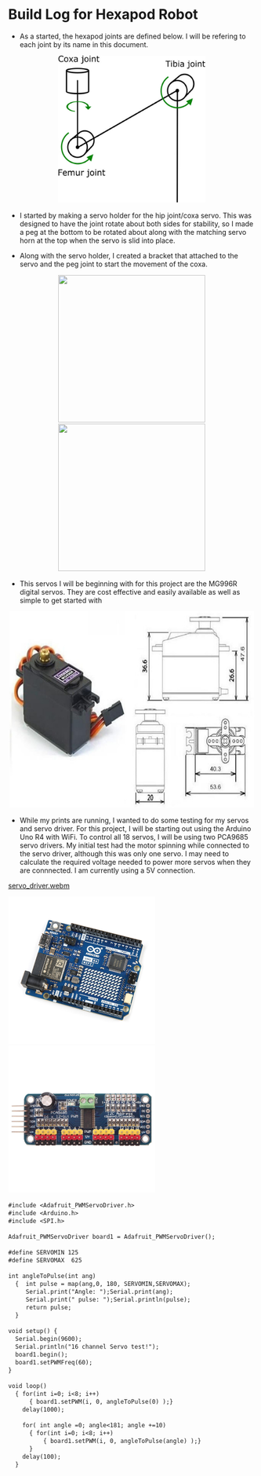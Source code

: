 # Build Log for Hexapod Robot

- As a started, the hexapod joints are defined below. I will be refering to each joint by its name in this document. 

<div style="text-align: center;">
<img src="media/hexapod_joint_diagram.jpg" width="300" height="300">
</div>

- I started by making a servo holder for the hip joint/coxa servo. This was designed to have the joint rotate about both sides for stability, so I made a peg at the bottom to be rotated about along with the matching servo horn at the top when the servo is slid into place.

- Along with the servo holder, I created a bracket that attached to the servo and the peg joint to start the movement of the coxa.

<div style="text-align: center;">
<img src="media/servo_holder.png" width="300" height="300">
<img src="media/bracket_joint.png" width="300" height="300">
</div>

- This servos I will be beginning with for this project are the MG996R digital servos. They are cost effective and easily available as well as simple to get started with

<div style="text-align: center;">
<img src="media/mg996R_servo_datasheet.jpg" width="500" height="400">
</div>

- While my prints are running, I wanted to do some testing for my servos and servo driver. For this project, I will be starting out using the Arduino Uno R4 with WiFi. To control all 18 servos, I will be using two PCA9685 servo drivers. My initial test had the motor spinning while connected to the servo driver, although this was only one servo. I may need to calculate the required voltage needed to power more servos when they are connnected. I am currently using a 5V connection.

[servo_driver.webm](https://github.com/user-attachments/assets/af5060ce-9865-4fe0-bf7f-d872672bd5b9)


<img src="media/arduino_uno_r4_wifi.jpg" width="300" height="300">

<img src="media/pca9685.jpg" width="300" height="300">

```
#include <Adafruit_PWMServoDriver.h>
#include <Arduino.h>
#include <SPI.h>

Adafruit_PWMServoDriver board1 = Adafruit_PWMServoDriver();       

#define SERVOMIN 125                                                
#define SERVOMAX  625  

int angleToPulse(int ang)                             
  {  int pulse = map(ang,0, 180, SERVOMIN,SERVOMAX); 
     Serial.print("Angle: ");Serial.print(ang);
     Serial.print(" pulse: ");Serial.println(pulse);
     return pulse;
  }                                             

void setup() {
  Serial.begin(9600);
  Serial.println("16 channel Servo test!");
  board1.begin();
  board1.setPWMFreq(60); 
}

void loop() 
  { for(int i=0; i<8; i++)
      { board1.setPWM(i, 0, angleToPulse(0) );}
    delay(1000);
    
    for( int angle =0; angle<181; angle +=10)
      { for(int i=0; i<8; i++)
          { board1.setPWM(i, 0, angleToPulse(angle) );}
      }
    delay(100);
  }

```









